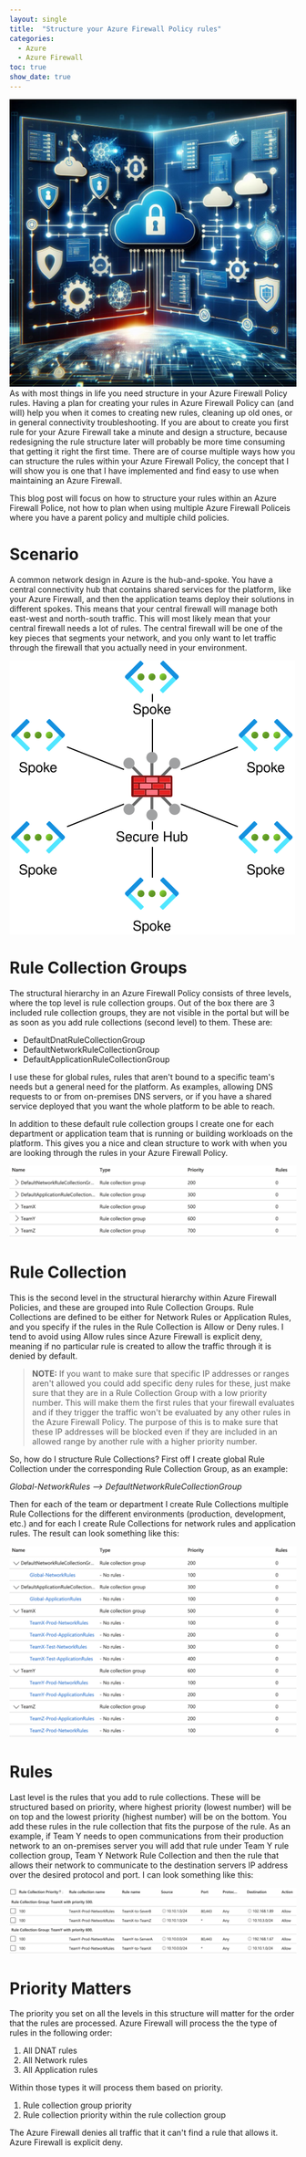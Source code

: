 ```yaml
---
layout: single
title:  "Structure your Azure Firewall Policy rules"
categories: 
  - Azure
  - Azure Firewall
toc: true
show_date: true
---
```

![](/assets/img/structure-afwp.png)
As with most things in life you need structure in your Azure Firewall Policy rules. Having a plan for creating your rules in Azure Firewall Policy can (and will) help you when it comes to creating new rules, cleaning up old ones, or in general connectivity troubleshooting. If you are about to create you first rule for your Azure Firewall take a minute and design a structure, because redesigning the rule structure later will probably be more time consuming that getting it right the first time. There are of course multiple ways how you can structure the rules within your Azure Firewall Policy, the concept that I will show you is one that I have implemented and find easy to use when maintaining an Azure Firewall.

This blog post will focus on how to structure your rules within an Azure Firewall Police, not how to plan when using multiple Azure Firewall Policeis where you have a parent policy and multiple child policies.

# Scenario
A common network design in Azure is the hub-and-spoke. You have a central connectivity hub that contains shared services for the platform, like your Azure Firewall, and then the application teams deploy their solutions in different spokes. This means that your central firewall will manage both east-west and north-south traffic. This will most likely mean that your central firewall needs a lot of rules. The central firewall will be one of the key pieces that segments your network, and you only want to let traffic through the firewall that you actually need in your environment. 

![](/assets/img/hub-and-spoke.svg)

# Rule Collection Groups
The structural hierarchy in an Azure Firewall Policy consists of three levels, where the top level is rule collection groups. Out of the box there are 3 included rule collection groups, they are not visible in the portal but will be as soon as you add rule collections (second level) to them. These are:
- DefaultDnatRuleCollectionGroup
- DefaultNetworkRuleCollectionGroup
- DefaultApplicationRuleCollectionGroup

I use these for global rules, rules that aren't bound to a specific team's needs but a general need for the platform. As examples, allowing DNS requests to or from on-premises DNS servers, or if you have a shared service deployed that you want the whole platform to be able to reach.

In addition to these default rule collection groups I create one for each department or application team that is running or building workloads on the platform. This gives you a nice and clean structure to work with when you are looking through the rules in your Azure Firewall Policy. 

![](/assets/img/rule-collection-group-structure.png)

# Rule Collection
This is the second level in the structural hierarchy within Azure Firewall Policies, and these are grouped into Rule Collection Groups. Rule Collections are defined to be either for Network Rules or Application Rules, and you specify if the rules in the Rule Collection is Allow or Deny rules. I tend to avoid using Allow rules since Azure Firewall is explicit deny, meaning if no particular rule is created to allow the traffic through it is denied by default. 

>**NOTE:** If you want to make sure that specific IP addresses or ranges aren't allowed you could add specific deny rules for these, just make sure that they are in a Rule Collection Group with a low priority number. This will make them the first rules that your firewall evaluates and if they trigger the traffic won't be evaluated by any other rules in the Azure Firewall Policy. The purpose of this is to make sure that these IP addresses will be blocked even if they are included in an allowed range by another rule with a higher priority number.

So, how do I structure Rule Collections? First off I create global Rule Collection under the corresponding Rule Collection Group, as an example:

*Global-NetworkRules  -->  DefaultNetworkRuleCollectionGroup*

Then for each of the team or department I create Rule Collections multiple Rule Collections for the different environments (production, development, etc.) and for each I create Rule Collections for network rules and application rules. The result can look something like this: 

![](/assets/img/rule-collection-structure.png)

# Rules
Last level is the rules that you add to rule collections. These will be structured based on priority, where highest priority (lowest number) will be on top and the lowest priority (highest number) will be on the bottom. You add these rules in the rule collection that fits the purpose of the rule. As an example, if Team Y needs to open communications from their production network to an on-premises server you will add that rule under Team Y rule collection group, Team Y Network Rule Collection and then the rule that allows their network to communicate to the destination servers IP address over the desired protocol and port. I can look something like this: 

![](/assets/img/rule-structure.png)

# Priority Matters
The priority you set on all the levels in this structure will matter for the order that the rules are processed. Azure Firewall will process the the type of rules in the following order: 
1. All DNAT rules
2. All Network rules
3. All Application rules

Within those types it will process them based on priority.
1. Rule collection group priority
2. Rule collection priority within the rule collection group

The Azure Firewall denies all traffic that it can't find a rule that allows it. Azure Firewall is explicit deny.